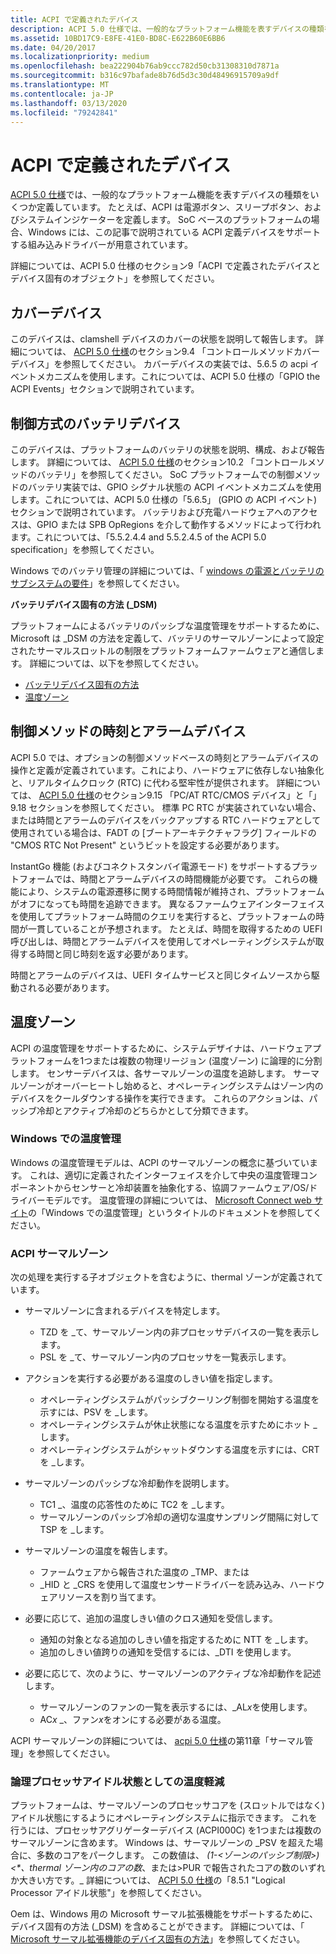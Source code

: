 ```yaml
---
title: ACPI で定義されたデバイス
description: ACPI 5.0 仕様では、一般的なプラットフォーム機能を表すデバイスの種類をいくつか定義しています。
ms.assetid: 10BD17C9-E8FE-41E0-BD8C-E622B60E6BB6
ms.date: 04/20/2017
ms.localizationpriority: medium
ms.openlocfilehash: bea222904b76ab9ccc782d50cb31308310d7871a
ms.sourcegitcommit: b316c97bafade8b76d5d3c30d48496915709a9df
ms.translationtype: MT
ms.contentlocale: ja-JP
ms.lasthandoff: 03/13/2020
ms.locfileid: "79242841"
---
```

# <a name="acpi-defined-devices"></a>ACPI で定義されたデバイス


[ACPI 5.0 仕様](https://uefi.org/specifications)では、一般的なプラットフォーム機能を表すデバイスの種類をいくつか定義しています。 たとえば、ACPI は電源ボタン、スリープボタン、およびシステムインジケーターを定義します。 SoC ベースのプラットフォームの場合、Windows には、この記事で説明されている ACPI 定義デバイスをサポートする組み込みドライバーが用意されています。

詳細については、ACPI 5.0 仕様のセクション9「ACPI で定義されたデバイスとデバイス固有のオブジェクト」を参照してください。

## <a href="" id="lid"></a>カバーデバイス


このデバイスは、clamshell デバイスのカバーの状態を説明して報告します。 詳細については、 [ACPI 5.0 仕様](https://uefi.org/specifications)のセクション9.4 「コントロールメソッドカバーデバイス」を参照してください。 カバーデバイスの実装では、5.6.5 の acpi イベントメカニズムを使用します。これについては、ACPI 5.0 仕様の「GPIO the ACPI Events」セクションで説明されています。

## <a href="" id="battery"></a>制御方式のバッテリデバイス


このデバイスは、プラットフォームのバッテリの状態を説明、構成、および報告します。 詳細については、 [ACPI 5.0 仕様](https://uefi.org/specifications)のセクション10.2 「コントロールメソッドのバッテリ」を参照してください。 SoC プラットフォームでの制御メソッドのバッテリ実装では、GPIO シグナル状態の ACPI イベントメカニズムを使用します。これについては、ACPI 5.0 仕様の「5.6.5」 (GPIO の ACPI イベント) セクションで説明されています。 バッテリおよび充電ハードウェアへのアクセスは、GPIO または SPB OpRegions を介して動作するメソッドによって行われます。これについては、「5.5.2.4.4 and 5.5.2.4.5 of the ACPI 5.0 specification」を参照してください。

Windows でのバッテリ管理の詳細については、「 [windows の電源とバッテリのサブシステムの要件](https://docs.microsoft.com/windows-hardware/design/device-experiences/windows-power-and-battery-subsystem-requirements)」を参照してください。

**バッテリデバイス固有の方法 (\_DSM)**

プラットフォームによるバッテリのパッシブな温度管理をサポートするために、Microsoft は \_DSM の方法を定義して、バッテリのサーマルゾーンによって設定されたサーマルスロットルの制限をプラットフォームファームウェアと通信します。 詳細については、以下を参照してください。

-   [バッテリデバイス固有の方法](battery-device-specific-method.md)
-   [温度ゾーン](#thermal)

## <a href="" id="time"></a>制御メソッドの時刻とアラームデバイス


ACPI 5.0 では、オプションの制御メソッドベースの時刻とアラームデバイスの操作と定義が定義されています。これにより、ハードウェアに依存しない抽象化と、リアルタイムクロック (RTC) に代わる堅牢性が提供されます。 詳細については、 [ACPI 5.0 仕様](https://uefi.org/specifications)のセクション9.15 「PC/AT RTC/CMOS デバイス」と「」9.18 セクションを参照してください。 標準 PC RTC が実装されていない場合、または時間とアラームのデバイスをバックアップする RTC ハードウェアとして使用されている場合は、FADT の [ブートアーキテクチャフラグ] フィールドの "CMOS RTC Not Present" というビットを設定する必要があります。

InstantGo 機能 (およびコネクトスタンバイ電源モード) をサポートするプラットフォームでは、時間とアラームデバイスの時間機能が必要です。 これらの機能により、システムの電源遷移に関する時間情報が維持され、プラットフォームがオフになっても時間を追跡できます。 異なるファームウェアインターフェイスを使用してプラットフォーム時間のクエリを実行すると、プラットフォームの時間が一貫していることが予想されます。 たとえば、時間を取得するための UEFI 呼び出しは、時間とアラームデバイスを使用してオペレーティングシステムが取得する時間と同じ時刻を返す必要があります。

時間とアラームのデバイスは、UEFI タイムサービスと同じタイムソースから駆動される必要があります。

## <a href="" id="thermal"></a>温度ゾーン


ACPI の温度管理をサポートするために、システムデザイナは、ハードウェアプラットフォームを1つまたは複数の物理リージョン (温度ゾーン) に論理的に分割します。 センサーデバイスは、各サーマルゾーンの温度を追跡します。 サーマルゾーンがオーバーヒートし始めると、オペレーティングシステムはゾーン内のデバイスをクールダウンする操作を実行できます。 これらのアクションは、パッシブ冷却とアクティブ冷却のどちらかとして分類できます。

### <a name="thermal-management-in-windows"></a>Windows での温度管理

Windows の温度管理モデルは、ACPI のサーマルゾーンの概念に基づいています。 これは、適切に定義されたインターフェイスを介して中央の温度管理コンポーネントからセンサーと冷却装置を抽象化する、協調ファームウェア/OS/ドライバーモデルです。 温度管理の詳細については、 [Microsoft Connect web サイト](https://aka.ms/connect-redirect?DownloadID=48106)の「Windows での温度管理」というタイトルのドキュメントを参照してください。

### <a name="acpi-thermal-zones"></a>ACPI サーマルゾーン

次の処理を実行する子オブジェクトを含むように、thermal ゾーンが定義されています。

-   サーマルゾーンに含まれるデバイスを特定します。

    -   TZD を \_て、サーマルゾーン内の非プロセッサデバイスの一覧を表示します。
    -   PSL を \_て、サーマルゾーン内のプロセッサを一覧表示します。
-   アクションを実行する必要がある温度のしきい値を指定します。

    -   オペレーティングシステムがパッシブクーリング制御を開始する温度を示すには、PSV を \_します。
    -   オペレーティングシステムが休止状態になる温度を示すためにホット \_します。
    -   オペレーティングシステムがシャットダウンする温度を示すには、CRT を \_します。
-   サーマルゾーンのパッシブな冷却動作を説明します。

    -   TC1 \_、温度の応答性のために TC2 を \_します。
    -   サーマルゾーンのパッシブ冷却の適切な温度サンプリング間隔に対して TSP を \_します。
-   サーマルゾーンの温度を報告します。

    -   ファームウェアから報告された温度の \_TMP、または
    -   \_HID と \_CRS を使用して温度センサードライバーを読み込み、ハードウェアリソースを割り当てます。
-   必要に応じて、追加の温度しきい値のクロス通知を受信します。

    -   通知の対象となる追加のしきい値を指定するために NTT を \_します。
    -   追加のしきい値跨りの通知を受信するには、\_DTI を使用します。
-   必要に応じて、次のように、サーマルゾーンのアクティブな冷却動作を記述します。

    -   サーマルゾーンのファンの一覧を表示するには、\_AL*x*を使用します。
    -   AC*x* \_、ファン*x*をオンにする必要がある温度。

ACPI サーマルゾーンの詳細については、 [acpi 5.0 仕様](https://uefi.org/specifications)の第11章「サーマル管理」を参照してください。

### <a name="logical-processor-idling-as-a-thermal-mitigation"></a>論理プロセッサアイドル状態としての温度軽減

プラットフォームは、サーマルゾーンのプロセッサコアを (スロットルではなく) アイドル状態にするようにオペレーティングシステムに指示できます。 これを行うには、プロセッサアグリゲーターデバイス (ACPI000C) を1つまたは複数のサーマルゾーンに含めます。 Windows は、サーマルゾーンの \_PSV を超えた場合に、多数のコアをパークします。 この数値は、 *(1-&lt;ゾーンのパッシブ制限&gt;) &lt;\*、thermal ゾーン内のコアの数*、または&gt;PUR で報告されたコアの数のいずれか大きい方です。\_ 詳細については、 [ACPI 5.0 仕様](https://uefi.org/specifications)の「8.5.1 "Logical Processor アイドル状態"」を参照してください。

Oem は、Windows 用の Microsoft サーマル拡張機能をサポートするために、デバイス固有の方法 (\_DSM) を含めることができます。 詳細については、「 [Microsoft サーマル拡張機能のデバイス固有の方法](device-specific-method-for-microsoft-thermal-extensions.md)」を参照してください。

 

 




